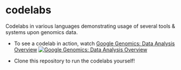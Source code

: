 codelabs
========

Codelabs in various languages demonstrating usage of several tools &amp; systems upon genomics data.

* To see a codelab in action, watch [Google Genomics: Data Analysis Overview](https://www.youtube.com/watch?v=vINpqxhcTt0)
[![Google Genomics: Data Analysis Overview](http://img.youtube.com/vi/vINpqxhcTt0/0.jpg)](http://www.youtube.com/watch?v=vINpqxhcTt0)

* Clone this repository to run the codelabs yourself!
